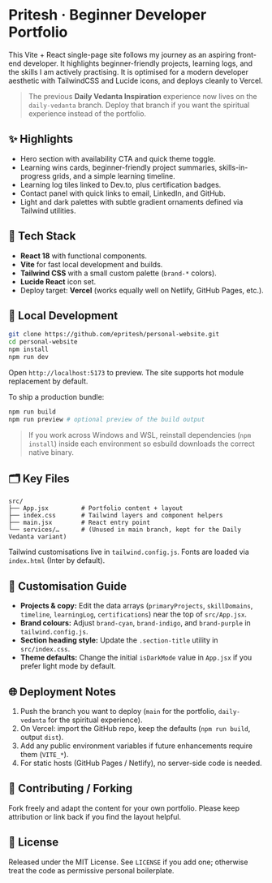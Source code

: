 # Pritesh · Beginner Developer Portfolio

This Vite + React single-page site follows my journey as an aspiring front-end developer. It highlights beginner-friendly projects, learning logs, and the skills I am actively practising. It is optimised for a modern developer aesthetic with TailwindCSS and Lucide icons, and deploys cleanly to Vercel.

> The previous **Daily Vedanta Inspiration** experience now lives on the `daily-vedanta` branch. Deploy that branch if you want the spiritual experience instead of the portfolio.

## ✨ Highlights

- Hero section with availability CTA and quick theme toggle.
- Learning wins cards, beginner-friendly project summaries, skills-in-progress grids, and a simple learning timeline.
- Learning log tiles linked to Dev.to, plus certification badges.
- Contact panel with quick links to email, LinkedIn, and GitHub.
- Light and dark palettes with subtle gradient ornaments defined via Tailwind utilities.

## 🧱 Tech Stack

- **React 18** with functional components.
- **Vite** for fast local development and builds.
- **Tailwind CSS** with a small custom palette (`brand-*` colors).
- **Lucide React** icon set.
- Deploy target: **Vercel** (works equally well on Netlify, GitHub Pages, etc.).

## 🚀 Local Development

```bash
git clone https://github.com/epritesh/personal-website.git
cd personal-website
npm install
npm run dev
```

Open `http://localhost:5173` to preview. The site supports hot module replacement by default.

To ship a production bundle:

```bash
npm run build
npm run preview # optional preview of the build output
```

> If you work across Windows and WSL, reinstall dependencies (`npm install`) inside each environment so esbuild downloads the correct native binary.

## 🗂️ Key Files

```
src/
├── App.jsx         # Portfolio content + layout
├── index.css       # Tailwind layers and component helpers
├── main.jsx        # React entry point
└── services/…      # (Unused in main branch, kept for the Daily Vedanta variant)
```

Tailwind customisations live in `tailwind.config.js`. Fonts are loaded via `index.html` (Inter by default).

## 🔧 Customisation Guide

- **Projects & copy:** Edit the data arrays (`primaryProjects`, `skillDomains`, `timeline`, `learningLog`, `certifications`) near the top of `src/App.jsx`.
- **Brand colours:** Adjust `brand-cyan`, `brand-indigo`, and `brand-purple` in `tailwind.config.js`.
- **Section heading style:** Update the `.section-title` utility in `src/index.css`.
- **Theme defaults:** Change the initial `isDarkMode` value in `App.jsx` if you prefer light mode by default.

## 🌐 Deployment Notes

1. Push the branch you want to deploy (`main` for the portfolio, `daily-vedanta` for the spiritual experience).
2. On Vercel: import the GitHub repo, keep the defaults (`npm run build`, output `dist`).
3. Add any public environment variables if future enhancements require them (`VITE_*`).
4. For static hosts (GitHub Pages / Netlify), no server-side code is needed.

## 🤝 Contributing / Forking

Fork freely and adapt the content for your own portfolio. Please keep attribution or link back if you find the layout helpful.

## 📜 License

Released under the MIT License. See `LICENSE` if you add one; otherwise treat the code as permissive personal boilerplate.
